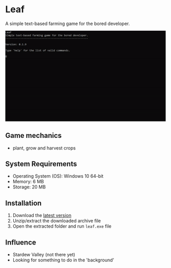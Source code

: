 # Leaf
A simple text-based farming game for the bored developer.

![Leaf Demo](https://github.com/jerobado/Leaf/blob/master/media/image/leaf-demo.gif)

Game mechanics
---
- plant, grow and harvest crops

System Requirements
---
- Operating System (OS): Windows 10 64-bit
- Memory: 6 MB
- Storage: 20 MB

Installation
---
1. Download the [latest version](https://github.com/jerobado/Leaf/releases)
2. Unzip/extract the downloaded archive file
3. Open the extracted folder and run `leaf.exe` file

Influence
---
- Stardew Valley (not there yet)
- Looking for something to do in the 'background'
